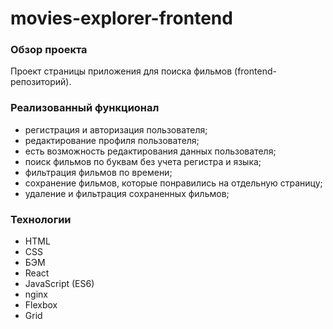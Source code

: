 # movies-explorer-frontend

### Обзор проекта
Проект страницы приложения для поиска фильмов (frontend-репозиторий).

### Реализованный функционал
* регистрация и авторизация пользователя;
* редактирование профиля пользователя;
* есть возможность редактирования данных пользователя;
* поиск фильмов по буквам без учета регистра и языка;
* фильтрация фильмов по времени;
* сохранение фильмов, которые понравились на отдельную страницу;
* удаление и фильтрация сохраненных фильмов;

### Технологии
* HTML
* CSS
* БЭМ
* React
* JavaScript (ES6)
* nginx
* Flexbox
* Grid




